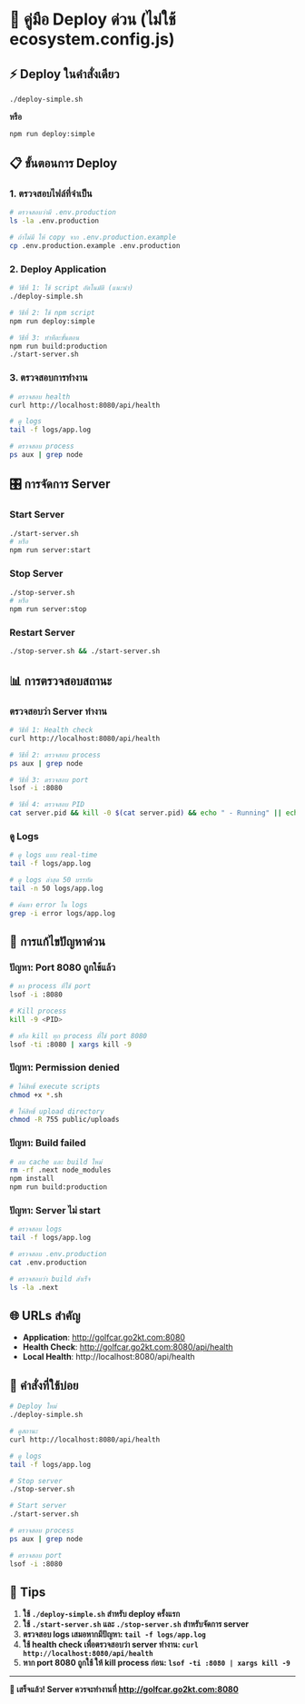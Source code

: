 # 🚀 คู่มือ Deploy ด่วน (ไม่ใช้ ecosystem.config.js)

## ⚡ Deploy ในคำสั่งเดียว

```bash
./deploy-simple.sh
```

**หรือ**

```bash
npm run deploy:simple
```

## 📋 ขั้นตอนการ Deploy

### 1. ตรวจสอบไฟล์ที่จำเป็น

```bash
# ตรวจสอบว่ามี .env.production
ls -la .env.production

# ถ้าไม่มี ให้ copy จาก .env.production.example
cp .env.production.example .env.production
```

### 2. Deploy Application

```bash
# วิธีที่ 1: ใช้ script อัตโนมัติ (แนะนำ)
./deploy-simple.sh

# วิธีที่ 2: ใช้ npm script
npm run deploy:simple

# วิธีที่ 3: ทำทีละขั้นตอน
npm run build:production
./start-server.sh
```

### 3. ตรวจสอบการทำงาน

```bash
# ตรวจสอบ health
curl http://localhost:8080/api/health

# ดู logs
tail -f logs/app.log

# ตรวจสอบ process
ps aux | grep node
```

## 🎛️ การจัดการ Server

### Start Server

```bash
./start-server.sh
# หรือ
npm run server:start
```

### Stop Server

```bash
./stop-server.sh
# หรือ
npm run server:stop
```

### Restart Server

```bash
./stop-server.sh && ./start-server.sh
```

## 📊 การตรวจสอบสถานะ

### ตรวจสอบว่า Server ทำงาน

```bash
# วิธีที่ 1: Health check
curl http://localhost:8080/api/health

# วิธีที่ 2: ตรวจสอบ process
ps aux | grep node

# วิธีที่ 3: ตรวจสอบ port
lsof -i :8080

# วิธีที่ 4: ตรวจสอบ PID
cat server.pid && kill -0 $(cat server.pid) && echo " - Running" || echo " - Not running"
```

### ดู Logs

```bash
# ดู logs แบบ real-time
tail -f logs/app.log

# ดู logs ล่าสุด 50 บรรทัด
tail -n 50 logs/app.log

# ค้นหา error ใน logs
grep -i error logs/app.log
```

## 🔧 การแก้ไขปัญหาด่วน

### ปัญหา: Port 8080 ถูกใช้แล้ว

```bash
# หา process ที่ใช้ port
lsof -i :8080

# Kill process
kill -9 <PID>

# หรือ kill ทุก process ที่ใช้ port 8080
lsof -ti :8080 | xargs kill -9
```

### ปัญหา: Permission denied

```bash
# ให้สิทธิ์ execute scripts
chmod +x *.sh

# ให้สิทธิ์ upload directory
chmod -R 755 public/uploads
```

### ปัญหา: Build failed

```bash
# ลบ cache และ build ใหม่
rm -rf .next node_modules
npm install
npm run build:production
```

### ปัญหา: Server ไม่ start

```bash
# ตรวจสอบ logs
tail -f logs/app.log

# ตรวจสอบ .env.production
cat .env.production

# ตรวจสอบว่า build สำเร็จ
ls -la .next
```

## 🌐 URLs สำคัญ

- **Application**: http://golfcar.go2kt.com:8080
- **Health Check**: http://golfcar.go2kt.com:8080/api/health
- **Local Health**: http://localhost:8080/api/health

## 📱 คำสั่งที่ใช้บ่อย

```bash
# Deploy ใหม่
./deploy-simple.sh

# ดูสถานะ
curl http://localhost:8080/api/health

# ดู logs
tail -f logs/app.log

# Stop server
./stop-server.sh

# Start server
./start-server.sh

# ตรวจสอบ process
ps aux | grep node

# ตรวจสอบ port
lsof -i :8080
```

## 🎯 Tips

1. **ใช้ `./deploy-simple.sh` สำหรับ deploy ครั้งแรก**
2. **ใช้ `./start-server.sh` และ `./stop-server.sh` สำหรับจัดการ server**
3. **ตรวจสอบ logs เสมอหากมีปัญหา: `tail -f logs/app.log`**
4. **ใช้ health check เพื่อตรวจสอบว่า server ทำงาน: `curl http://localhost:8080/api/health`**
5. **หาก port 8080 ถูกใช้ ให้ kill process ก่อน: `lsof -ti :8080 | xargs kill -9`**

---

**🎉 เสร็จแล้ว! Server ควรจะทำงานที่ http://golfcar.go2kt.com:8080**